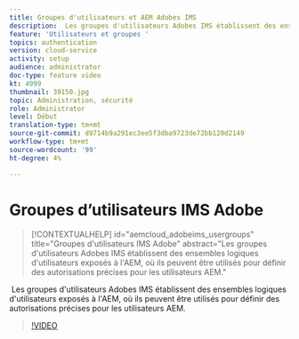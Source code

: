 ```yaml
---
title: Groupes d'utilisateurs et AEM Adobes IMS
description:  Les groupes d'utilisateurs Adobes IMS établissent des ensembles logiques d'utilisateurs exposés à l'AEM, où ils peuvent être utilisés pour définir des autorisations précises pour les utilisateurs AEM.
feature: 'Utilisateurs et groupes '
topics: authentication
version: cloud-service
activity: setup
audience: administrator
doc-type: feature video
kt: 4999
thumbnail: 39150.jpg
topic: Administration, sécurité
role: Administrator
level: Début
translation-type: tm+mt
source-git-commit: d9714b9a291ec3ee5f3dba9723de72bb120d2149
workflow-type: tm+mt
source-wordcount: '99'
ht-degree: 4%

---
```



# Groupes d’utilisateurs IMS Adobe

>[!CONTEXTUALHELP]
>id="aemcloud_adobeims_usergroups"
>title="Groupes d&#39;utilisateurs IMS Adobe"
>abstract="Les groupes d&#39;utilisateurs Adobes IMS établissent des ensembles logiques d&#39;utilisateurs exposés à l&#39;AEM, où ils peuvent être utilisés pour définir des autorisations précises pour les utilisateurs AEM."

 Les groupes d&#39;utilisateurs Adobes IMS établissent des ensembles logiques d&#39;utilisateurs exposés à l&#39;AEM, où ils peuvent être utilisés pour définir des autorisations précises pour les utilisateurs AEM.

>[!VIDEO](https://video.tv.adobe.com/v/39150/?quality=12&learn=on)
